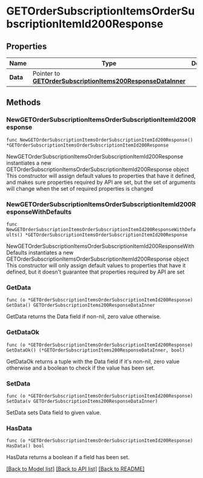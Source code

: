 # GETOrderSubscriptionItemsOrderSubscriptionItemId200Response

## Properties

Name | Type | Description | Notes
------------ | ------------- | ------------- | -------------
**Data** | Pointer to [**GETOrderSubscriptionItems200ResponseDataInner**](GETOrderSubscriptionItems200ResponseDataInner.md) |  | [optional] 

## Methods

### NewGETOrderSubscriptionItemsOrderSubscriptionItemId200Response

`func NewGETOrderSubscriptionItemsOrderSubscriptionItemId200Response() *GETOrderSubscriptionItemsOrderSubscriptionItemId200Response`

NewGETOrderSubscriptionItemsOrderSubscriptionItemId200Response instantiates a new GETOrderSubscriptionItemsOrderSubscriptionItemId200Response object
This constructor will assign default values to properties that have it defined,
and makes sure properties required by API are set, but the set of arguments
will change when the set of required properties is changed

### NewGETOrderSubscriptionItemsOrderSubscriptionItemId200ResponseWithDefaults

`func NewGETOrderSubscriptionItemsOrderSubscriptionItemId200ResponseWithDefaults() *GETOrderSubscriptionItemsOrderSubscriptionItemId200Response`

NewGETOrderSubscriptionItemsOrderSubscriptionItemId200ResponseWithDefaults instantiates a new GETOrderSubscriptionItemsOrderSubscriptionItemId200Response object
This constructor will only assign default values to properties that have it defined,
but it doesn't guarantee that properties required by API are set

### GetData

`func (o *GETOrderSubscriptionItemsOrderSubscriptionItemId200Response) GetData() GETOrderSubscriptionItems200ResponseDataInner`

GetData returns the Data field if non-nil, zero value otherwise.

### GetDataOk

`func (o *GETOrderSubscriptionItemsOrderSubscriptionItemId200Response) GetDataOk() (*GETOrderSubscriptionItems200ResponseDataInner, bool)`

GetDataOk returns a tuple with the Data field if it's non-nil, zero value otherwise
and a boolean to check if the value has been set.

### SetData

`func (o *GETOrderSubscriptionItemsOrderSubscriptionItemId200Response) SetData(v GETOrderSubscriptionItems200ResponseDataInner)`

SetData sets Data field to given value.

### HasData

`func (o *GETOrderSubscriptionItemsOrderSubscriptionItemId200Response) HasData() bool`

HasData returns a boolean if a field has been set.


[[Back to Model list]](../README.md#documentation-for-models) [[Back to API list]](../README.md#documentation-for-api-endpoints) [[Back to README]](../README.md)


